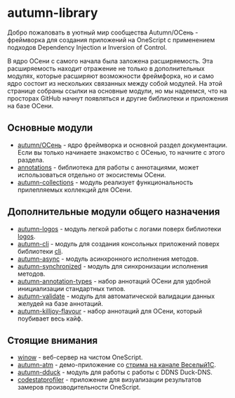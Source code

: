 # autumn-library

Добро пожаловать в уютный мир сообщества Autumn/ОСень - фреймворка для создания приложений на OneScript с применением подходов Dependency Injection и Inversion of Control.

В ядро ОСени с самого начала была заложена расширяемость. Эта расширяемость находит отражение не только в дополнительных модулях, которые расширяют возможности фреймфорка, но и само ядро состоит из нескольких связанных между собой модулей. На этой странице собраны ссылки на основные модули, но мы надеемся, что на просторах GitHub начнут появляться и другие библиотеки и приложения на базе ОСени.

## Основные модули

* [autumn/ОСень](https://autumn-library.github.io/autumn) - ядро фреймворка и основной раздел документации. Если вы только начинаете знакомство с ОСенью, то начните с этого раздела.
* [annotations](https://autumn-library.github.io/annotations) - библиотека для работы с аннотациями, может использоваться отдельно от экосистемы ОСени.
* [autumn-collections](https://autumn-library.github.io/autumn-collections) - модуль реализует функциональность прилепляемых коллекций для ОСени.

## Дополнительные модули общего назначения

* [autumn-logos](https://autumn-library.github.io/autumn-logos) - модуль легкой работы с логами поверх библиотеки [logos](https://github.com/oscript-library/logos).
* [autumn-cli](https://autumn-library.github.io/autumn-cli) - модуль для создания консольных приложений поверх библиотеки [cli](https://github.com/khorevaa/clu).
* [autumn-async](https://autumn-library.github.io/autumn-async) - модуль асинхронного исполнения методов.
* [autumn-synchronized](https://autumn-library.github.io/autumn-synchronized) - модуль для синхронизации исполнения методов.
* [autumn-annotation-types](https://autumn-library.github.io/autumn-annotation-types) - набор аннотаций ОСени для удобной инициализации стандартных типов.
* [autumn-validate](https://autumn-library.github.io/autumn-validate) - модуль для автоматической валидации данных желудей на базе аннотаций.
* [autumn-killjoy-flavour](https://autumn-library.github.io/autumn-killjoy-flavour) - набор аннотаций для ОСени, который поубивает весь кайф.

## Стоящие внимания

* [winow](https://autumn-library.github.io/winow) - веб-сервер на чистом OneScript.
* [autumn-atm](https://github.com/autumn-library/autumn-atm) - демо-приложение со [стрима на канале Веселый1С](https://www.youtube.com/watch?v=eIhWSJnRXlU).
* [autumn-dduck](https://autumn-library.github.io/autumn-dduck) - модуль для работы с работы с DDNS Duck-DNS.
* [codestatprofiler](https://github.com/autumn-library/codestatprofiler) - приложение для визуализации результатов замеров производительности OneScript.
